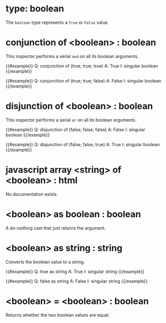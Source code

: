 # type: boolean

The `boolean` type represents a `True` or `False` value.

# conjunction of &lt;boolean&gt; : boolean

This inspector performs a serial `and` on all its boolean arguments.

{{#example}}
Q: conjunction of (true; true; true)
A: True
I: singular boolean
{{/example}}

{{#example}}
Q: conjunction of (true; true; false)
A: False
I: singular boolean
{{/example}}

# disjunction of &lt;boolean&gt; : boolean

This inspector performs a serial `or` on all its boolean arguments.

{{#example}}
Q: disjunction of (false; false; false)
A: False
I: singular boolean
{{/example}}

{{#example}}
Q: disjunction of (false; false; true)
A: True
I: singular boolean
{{/example}}

# javascript array &lt;string&gt; of &lt;boolean&gt; : html

No documentation exists.

# &lt;boolean&gt; as boolean : boolean

A do-nothing cast that just returns the argument.

# &lt;boolean&gt; as string : string

Converts the boolean value to a string.

{{#example}}
Q: true as string
A: True
I: singular string
{{/example}}

{{#example}}
Q: false as string
A: False
I: singular string
{{/example}}

# &lt;boolean&gt; = &lt;boolean&gt; : boolean

Returns whether the two boolean values are equal.
